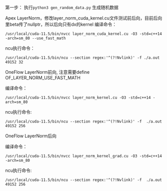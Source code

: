 第一步：
执行`python3 gen_random_data.py` 生成随机数据


Apex LayerNorm，修改layer_norm_cuda_kernel.cu文件测试前后向，目前后向里beta传了nullptr，所以后向只有dx的kernel
编译命令：
```
/usr/local/cuda-11.5/bin/nvcc layer_norm_cuda_kernel.cu -O3 -std=c++14 -arch=sm_80 --use_fast_math
```
ncu执行命令：
```
/usr/local/cuda-11.5/bin/ncu --section regex:'^(?!Nvlink)' -f ./a.out 49152 32

```

OneFlow LayerNorm前向, 注意需要define OF_LAYER_NORM_USE_FAST_MATH

编译命令：
```
/usr/local/cuda-11.5/bin/nvcc layer_norm_kernel.cu -O3 -std=c++14 -arch=sm_80
```
ncu执行命令:
```
/usr/local/cuda-11.5/bin/ncu --section regex:'^(?!Nvlink)' -f  ./a.out 49152 256
```

OneFlow LayerNorm后向

编译命令：
```
/usr/local/cuda-11.5/bin/nvcc layer_norm_kernel_grad.cu -O3 -std=c++14 -arch=sm_80
```
ncu执行命令:
```
/usr/local/cuda-11.5/bin/ncu --section regex:'^(?!Nvlink)' -f  ./a.out 49152 256
```
